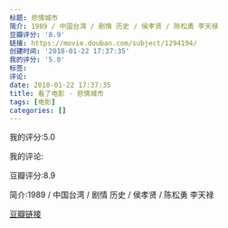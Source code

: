 ```yaml
---
标题: 悲情城市
简介: 1989 / 中国台湾 / 剧情 历史 / 侯孝贤 / 陈松勇 李天禄
豆瓣评分: '8.9'
链接: https://movie.douban.com/subject/1294194/
创建时间: '2018-01-22 17:37:35'
我的评分: '5.0'
标签:
评论:
date: 2018-01-22 17:37:35
title: 看了电影 - 悲情城市
tags: [电影]
categories: []
---
```


我的评分:5.0

我的评论:

豆瓣评分:8.9

简介:1989 / 中国台湾 / 剧情 历史 / 侯孝贤 / 陈松勇 李天禄

[豆瓣链接](https://movie.douban.com/subject/1294194/)

